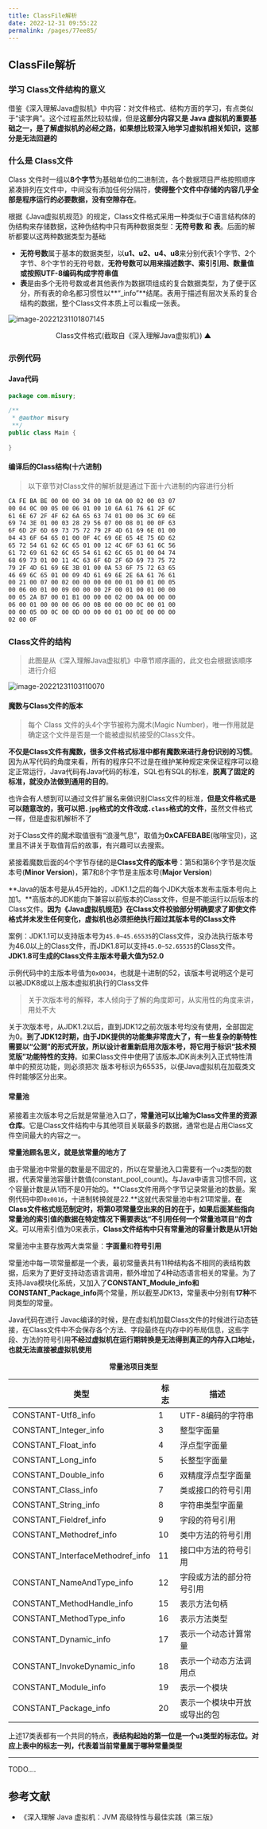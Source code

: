 ```yaml
---
title: ClassFile解析
date: 2022-12-31 09:55:22
permalink: /pages/77ee85/
---
```


## ClassFile解析

### 学习 Class文件结构的意义

借鉴《深入理解Java虚拟机》中内容：对文件格式、结构方面的学习，有点类似于“读字典”。这个过程虽然比较枯燥，但是**这部分内容又是 Java 虚拟机的重要基础之一，是了解虚拟机的必经之路，如果想比较深入地学习虚拟机相关知识，这部分是无法回避的**

### 什么是 Class文件

Class 文件时一组以**8个字节**为基础单位的二进制流，各个数据项目严格按照顺序紧凑排列在文件中，中间没有添加任何分隔符，**使得整个文件中存储的内容几乎全部是程序运行的必要数据，没有空隙存在**。

根据《Java虚拟机规范》的规定，Class文件格式采用一种类似于C语言结构体的伪结构来存储数据，这种伪结构中只有两种数据类型：**无符号数 和 表**。后面的解析都要以这两种数据类型为基础

* **无符号数**属于基本的数据类型，以**u1、u2、u4、u8**来分别代表1个字节、2个字节、8个字节的无符号数，**无符号数可以用来描述数字、索引引用、数量值或按照UTF-8编码构成字符串值**
* **表**是由多个无符号数或者其他表作为数据项组成的复合数据类型，为了便于区分，所有表的命名都习惯性以**“_info”**结尾。表用于描述有层次关系的复合结构的数据，整个Class文件本质上可以看成一张表。

![image-20221231101807145](https://cdn.staticaly.com/gh/M1sury/image-store@master/image-20221231101807145.png)

<p align="center">Class文件格式(截取自《深入理解Java虚拟机》) ▲</p>

### 示例代码

#### Java代码

```java
package com.misury;

/**
 * @author misury
 **/
public class Main {
    
}
```

#### 编译后的Class结构(十六进制)

> 以下章节对Class文件的解析就是通过下面十六进制的内容进行分析

```bash
CA FE BA BE 00 00 00 34 00 10 0A 00 02 00 03 07 
00 04 0C 00 05 00 06 01 00 10 6A 61 76 61 2F 6C 
61 6E 67 2F 4F 62 6A 65 63 74 01 00 06 3C 69 6E 
69 74 3E 01 00 03 28 29 56 07 00 08 01 00 0F 63 
6F 6D 2F 6D 69 73 75 72 79 2F 4D 61 69 6E 01 00 
04 43 6F 64 65 01 00 0F 4C 69 6E 65 4E 75 6D 62 
65 72 54 61 62 6C 65 01 00 12 4C 6F 63 61 6C 56 
61 72 69 61 62 6C 65 54 61 62 6C 65 01 00 04 74 
68 69 73 01 00 11 4C 63 6F 6D 2F 6D 69 73 75 72 
79 2F 4D 61 69 6E 3B 01 00 0A 53 6F 75 72 63 65 
46 69 6C 65 01 00 09 4D 61 69 6E 2E 6A 61 76 61 
00 21 00 07 00 02 00 00 00 00 00 01 00 01 00 05 
00 06 00 01 00 09 00 00 00 2F 00 01 00 01 00 00 
00 05 2A B7 00 01 B1 00 00 00 02 00 0A 00 00 00 
06 00 01 00 00 00 06 00 0B 00 00 00 0C 00 01 00 
00 00 05 00 0C 00 0D 00 00 00 01 00 0E 00 00 00 
02 00 0F
```

### Class文件的结构

> 此图是从《深入理解Java虚拟机》中章节顺序画的，此文也会根据该顺序进行介绍

![image-20221231103110070](https://cdn.staticaly.com/gh/M1sury/image-store@master/image-20221231103110070.png)

#### 魔数与Class文件的版本

> 每个 Class 文件的头4个字节被称为魔术(Magic Number)，唯一作用就是确定这个文件是否是一个能被虚拟机接受的Class文件。

**不仅是Class文件有魔数，很多文件格式标准中都有魔数来进行身份识别的习惯**。因为从写代码的角度来看，所有的程序只不过是在维护某种规定来保证程序可以稳定正常运行，Java代码有Java代码的标准，SQL也有SQL的标准，**脱离了固定的标准，就没办法做到通用的目的**。

也许会有人想到可以通过文件扩展名来做识别Class文件的标准，**但是文件格式是可以随意改的，我可以把`.jpg`格式的文件改成`.class`格式的文件**，虽然文件格式一样，但是虚拟机解析不了

对于Class文件的魔术取值很有“浪漫气息”，取值为**0xCAFEBABE**(咖啡宝贝)，这里且不讲关于取值背后的故事，有兴趣可以去搜索。

紧接着魔数后面的4个字节存储的是**Class文件的版本号**：第5和第6个字节是次版本号(**Minor Version**)，第7和8个字节是主版本号(**Major Version**)

**Java的版本号是从45开始的，JDK1.1之后的每个JDK大版本发布主版本号向上加1。**高版本的JDK能向下兼容以前版本的Class文件，但是不能运行以后版本的Class文件。**因为《Java虚拟机规范》在Class文件校验部分明确要求了即使文件格式并未发生任何变化，虚拟机也必须拒绝执行超过其版本号的Class文件**

案例：JDK1.1可以支持版本号为`45.0~45.65535`的Class文件，没办法执行版本号为46.0以上的Class文件，而JDK1.8可以支持`45.0~52.65535`的Class文件。**JDK1.8可生成的Class文件主版本号最大值为52.0**

示例代码中的主版本号值为`0x0034`，也就是十进制的52，该版本号说明这个是可以被JDK8或以上版本虚拟机执行的Class文件

> 关于次版本号的解释，本人倾向于了解的角度即可，从实用性的角度来讲，用处不大

关于次版本号，从JDK1.2以后，直到JDK12之前次版本号均没有使用，全部固定为0。**到了JDK12时期，由于JDK提供的功能集非常庞大了，有一些复杂的新特性需要以“公测”的形式开放，所以设计者重新启用次版本号，将它用于标识“技术预览版”功能特性的支持**。如果Class文件中使用了该版本JDK尚未列入正式特性清单中的预览功能，则必须把次 版本号标识为65535，以便Java虚拟机在加载类文件时能够区分出来。

#### 常量池

紧接着主次版本号之后就是常量池入口了，**常量池可以比喻为Class文件里的资源仓库**。它是Class文件结构中与其他项目关联最多的数据，通常也是占用Class文件空间最大的内容之一。

**常量池顾名思义，就是放常量的地方了**

由于常量池中常量的数量是不固定的，所以在常量池入口需要有一个`u2`类型的数据，代表常量池容量计数值(constant_pool_count)。与Java中语言习惯不同，这个容量计数是从1而不是0开始的。**Class文件用两个字节记录常量池的数量。案例代码中即`0x0016`，十进制转换就是22.**这就代表常量池中有21项常量。**在Class文件格式规范制定时，将第0项常量空出来的目的在于，如果后面某些指向常量池的索引值的数据在特定情况下需要表达“不引用任何一个常量池项目”的含义**。可以用索引值为0来表示，**Class文件结构中只有常量池的容量计数是从1开始**

常量池中主要存放两大类常量：**字面量**和**符号引用**

常量池中每一项常量都是一个表，最初常量表共有11种结构各不相同的表结构数据，后来为了更好支持动态语言调用，额外增加了4种动态语言相关的常量。为了支持Java模块化系统，又加入了**CONSTANT_Module_info和CONSTANT_Package_info**两个常量，所以截至JDK13，常量表中分别有**17种**不同类型的常量。

Java代码在进行 Javac编译的时候，是在虚拟机加载Class文件的时候进行动态链接，在Class文件中不会保存各个方法、字段最终在内存中的布局信息，这些字段、方法的符号引用**不经过虚拟机在运行期转换是无法得到真正的内存入口地址，也就无法直接被虚拟机使用**

<p align=center><strong>常量池项目类型</strong></p>

| 类型                             | 标志 | 描述                         |
| -------------------------------- | ---- | ---------------------------- |
| CONSTANT-Utf8_info               | 1    | UTF-8编码的字符串            |
| CONSTANT_Integer_info            | 3    | 整型字面量                   |
| CONSTANT_Float_info              | 4    | 浮点型字面量                 |
| CONSTANT_Long_info               | 5    | 长整型字面量                 |
| CONSTANT_Double_info             | 6    | 双精度浮点型字面量           |
| CONSTANT_Class_info              | 7    | 类或接口的符号引用           |
| CONSTANT_String_info             | 8    | 字符串类型字面量             |
| CONSTANT_Fieldref_info           | 9    | 字段的符号引用               |
| CONSTANT_Methodref_info          | 10   | 类中方法的符号引用           |
| CONSTANT_InterfaceMethodref_info | 11   | 接口中方法的符号引用         |
| CONSTANT_NameAndType_info        | 12   | 字段或方法的部分符号引用     |
| CONSTANT_MethodHandle_info       | 15   | 表示方法句柄                 |
| CONSTANT_MethodType_info         | 16   | 表示方法类型                 |
| CONSTANT_Dynamic_info            | 17   | 表示一个动态计算常量         |
| CONSTANT_InvokeDynamic_info      | 18   | 表示一个动态方法调用点       |
| CONSTANT_Module_info             | 19   | 表示一个模块                 |
| CONSTANT_Package_info            | 20   | 表示一个模块中开放或导出的包 |

上述17类表都有一个共同的特点，**表结构起始的第一位是一个`u1`类型的标志位。对应上表中的标志一列，代表着当前常量属于哪种常量类型**

---

TODO....

## 参考文献

- 《深入理解 Java 虚拟机：JVM 高级特性与最佳实践（第三版》
